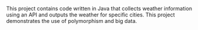 This project contains code written in Java that collects weather information using an API and outputs the weather for specific cities. 
This project demonstrates the use of polymorphism and big data. 
